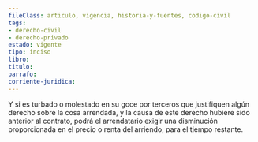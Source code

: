 ```yaml
---
fileClass: articulo, vigencia, historia-y-fuentes, codigo-civil
tags:
- derecho-civil
- derecho-privado
estado: vigente
tipo: inciso
libro:
titulo:
parrafo:
corriente-juridica:
---
```

Y si es turbado o molestado en su goce por terceros que justifiquen algún derecho sobre la cosa arrendada, y la causa de este derecho hubiere sido anterior al contrato, podrá el arrendatario exigir una disminución proporcionada en el precio o renta del arriendo, para el tiempo restante.